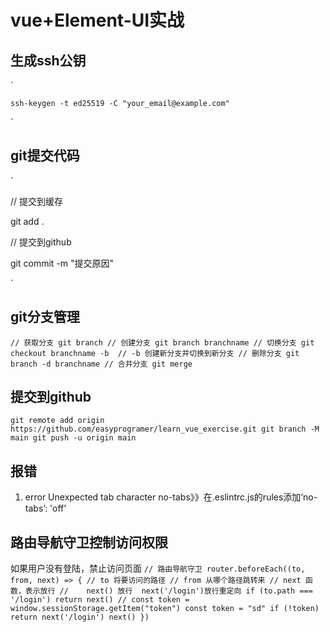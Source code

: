 # vue+Element-UI实战
## 生成ssh公钥

`

```shell
ssh-keygen -t ed25519 -C "your_email@example.com"
```

`

## git提交代码

`

// 提交到缓存

git add .

// 提交到github

git commit -m "提交原因"

`
## git分支管理
`
// 获取分支
git branch
// 创建分支
git branch branchname
// 切换分支
git checkout branchname -b	// -b 创建新分支并切换到新分支
// 删除分支
git branch -d branchname
// 合并分支
git merge
`
## 提交到github
`
git remote add origin https://github.com/easyprogramer/learn_vue_exercise.git
git branch -M main
git push -u origin main
`
## 报错
1. error  Unexpected tab character  no-tabs》》在.eslintrc.js的rules添加‘no-tabs’: 'off'

## 路由导航守卫控制访问权限
如果用户没有登陆，禁止访问页面
`
// 路由导航守卫
router.beforeEach((to, from, next) => {
  // to 将要访问的路径
  // from 从哪个路径跳转来
  // next 函数，表示放行
  //    next() 放行  next('/login')放行重定向
  if (to.path === '/login') return next()
  // const token = window.sessionStorage.getItem("token")
  const token = "sd"
  if (!token) return next('/login')
  next()
})
`

